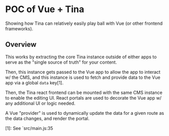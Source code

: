 # POC of Vue + Tina

Showing how Tina can relatively easily play ball with Vue (or other frontend frameworks).

## Overview

This works by extracting the core Tina instance outside of either apps to serve as the "single source of truth" for your content.

Then, this instance gets passed to the Vue app to allow the app to interact w/ the CMS, and this instance is used to fetch and provide data to the Vue app via a global `data` key[1].

Then, the Tina react frontend can be mounted with the same CMS instance to enable the editing UI. React portals are used to decorate the Vue app w/ any additional UI or logic needed.

A Vue "provider" is used to dynamically update the data for a given route as the data changes, and render the portal.

[1]: See `src/main.js:35
